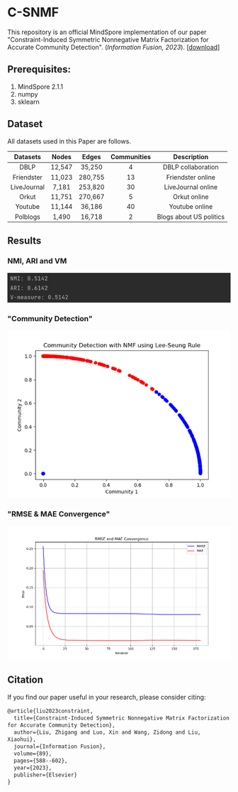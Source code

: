 # C-SNMF

This repository is an official MindSpore implementation of our paper "Constraint-Induced Symmetric Nonnegative Matrix Factorization for  Accurate Community Detection". (*Information Fusion, 2023*). [[download](https://www.sciencedirect.com/science/article/abs/pii/S1566253522001300)]


## Prerequisites:

1. MindSpore 2.1.1
2. numpy
3. sklearn


## Dataset

All datasets used in this Paper are follows.

|  Datasets   | Nodes  |  Edges  | Communities |       Description       |
| :---------: | :----: | :-----: | :---------: | :---------------------: |
|    DBLP     | 12,547 | 35,250  |      4      |   DBLP collaboration    |
| Friendster  | 11,023 | 280,755 |     13      |    Friendster online    |
| LiveJournal | 7,181  | 253,820 |     30      |   LiveJournal online    |
|    Orkut    | 11,751 | 270,667 |      5      |      Orkut online       |
|   Youtube   | 11,144 | 36,186  |     40      |     Youtube online      |
|  Polblogs   | 1,490  | 16,718  |      2      | Blogs about US politics |


## Results
### NMI, ARI and VM
<p align="center">
<img src="imgs/metrics.png"/>
</p>

### "Community Detection"
<p align="center">
<img src="imgs/Community Detection.png"/>
</p>


### "RMSE & MAE Convergence"
<p align="center">
<img src="imgs/RMSE&MAE Convergence.png"/>
</p>


## Citation

If you find our paper useful in your research, please consider citing:

```
@article{liu2023constraint,
  title={Constraint-Induced Symmetric Nonnegative Matrix Factorization for Accurate Community Detection},
  author={Liu, Zhigang and Luo, Xin and Wang, Zidong and Liu, Xiaohui},
  journal={Information Fusion},
  volume={89},
  pages={588--602},
  year={2023},
  publisher={Elsevier}
}
```

